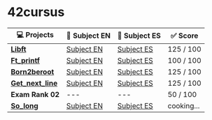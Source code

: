 # 42cursus

| 💻 Projects | 📄 Subject EN | 📄 Subject ES | ✅ Score |
|------|-------|----------|--------|
|[**Libft**](https://github.com/MGuardia10/42cursus_libft) | [Subject EN](https://github.com/MGuardia10/42cursus/libft_subject_en) | [Subject ES](https://github.com/MGuardia10/42cursus/libft_subject_es) | 125 / 100 |
| [**Ft_printf**](https://github.com/MGuardia10/42cursus_printf) | [Subject EN](https://github.com/MGuardia10/42cursus/printf_subject_en) | [Subject ES](https://github.com/MGuardia10/42cursus/printf_subject_es) | 100 / 100 |
| [**Born2beroot**](https://github.com/MGuardia10/42cursus_Born2beroot) | [Subject EN](https://github.com/MGuardia10/42cursus/b2r_subject_en) | [Subject ES](https://github.com/MGuardia10/42cursus/b2r_subject_es) | 125 / 100 |
| [**Get_next_line**](https://github.com/MGuardia10/42cursus_get_next_line) | [Subject EN](https://github.com/MGuardia10/42cursus/gnl_subject_en) | [Subject ES](https://github.com/MGuardia10/42cursus/gnl_subject_es) | 125 / 100 |
| **Exam Rank 02** | --- | --- | 50 / 100 |
| [**So_long**](https://github.com/MGuardia10/42cursus_so_long) | [Subject EN](https://github.com/MGuardia10/42cursus/solong_subject_en) | [Subject ES](https://github.com/MGuardia10/42cursus/solong_subject_es) | cooking... |
